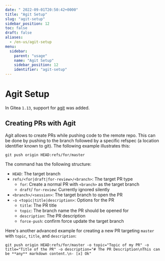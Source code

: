 ```yaml
---
date: "	2022-09-01T20:50:42+0000"
title: "Agit Setup"
slug: "agit-setup"
sidebar_position: 12
toc: false
draft: false
aliases:
  - /en-us/agit-setup
menu:
  sidebar:
    parent: "usage"
    name: "Agit Setup"
    sidebar_position: 12
    identifier: "agit-setup"
---
```


# Agit Setup

In Gitea `1.13`, support for [agit](https://git-repo.info/en/2020/03/agit-flow-and-git-repo/) was added.

## Creating PRs with Agit

Agit allows to create PRs while pushing code to the remote repo.
This can be done by pushing to the branch followed by a specific refspec (a location identifier known to git).
The following example illustrates this:

```shell
git push origin HEAD:refs/for/master
```

The command has the following structure:

- `HEAD`: The target branch
- `refs/<for|draft|for-review>/<branch>`: The target PR type
  - `for`: Create a normal PR with `<branch>` as the target branch
  - `draft`/ `for-review`: Currently ignored silently
- `<branch>/<session>`: The target branch to open the PR
- `-o <topic|title|description>`: Options for the PR
  - `title`: The PR title
  - `topic`: The branch name the PR should be opened for
  - `description`: The PR description
  - `force-push`: confirm force update the target branch

Here's another advanced example for creating a new PR targeting `master` with `topic`, `title`, and `description`:

```shell
git push origin HEAD:refs/for/master -o topic="Topic of my PR" -o title="Title of the PR" -o description="# The PR Description\nThis can be **any** markdown content.\n- [x] Ok"
```
